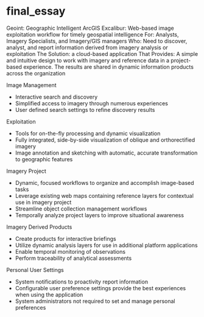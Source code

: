 # final_essay
Geoint: Geographic Intelligent
ArcGIS Excalibur: Web-based image exploitation workflow for timely geospatial intelligence
For: Analysts, Imagery Specialists, and Imagery/GIS managers
Who: Need to discover, analyst, and report information derived from imagery analysis or exploitation
The Solution: a cloud-based application
That Provides: A simple and intuitive design to work with imagery and reference data in a project-based experience. The results are shared in dynamic information products across the organization

Image Management
- Interactive search and discovery
- Simplified access to imagery through numerous experiences
- User defined search settings to refine discovery results

Exploitation
- Tools for on-the-fly processing and dynamic visualization
- Fully integrated, side-by-side visualization of oblique and orthorectified imagery
- Image annotation and sketching with automatic, accurate transformation to geographic features

Imagery Project
- Dynamic, focused workflows to organize and accomplish image-based tasks
- Leverage existing web maps containing reference layers for contextual use in imagery project
- Streamline object collection management workflows
- Temporally analyze project layers to improve situational awareness

Imagery Derived Products
- Create products for interactive briefings
- Utilize dynamic analysis layers for use in additional platform applications
- Enable temporal monitoring of observations
- Perform traceability of analytical assessments

Personal User Settings
- System notifications to proactivity report information
- Configurable user preference settings provide the best experiences when using the application
- System administrators not required to set and manage personal preferences
